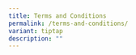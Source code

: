 ```yaml
---
title: Terms and Conditions
permalink: /terms-and-conditions/
variant: tiptap
description: ""
---
```

